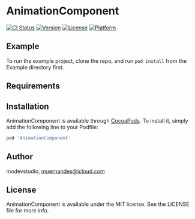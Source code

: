 # AnimationComponent

[![CI Status](https://img.shields.io/travis/modevstudio/AnimationComponent.svg?style=flat)](https://travis-ci.org/modevstudio/AnimationComponent)
[![Version](https://img.shields.io/cocoapods/v/AnimationComponent.svg?style=flat)](https://cocoapods.org/pods/AnimationComponent)
[![License](https://img.shields.io/cocoapods/l/AnimationComponent.svg?style=flat)](https://cocoapods.org/pods/AnimationComponent)
[![Platform](https://img.shields.io/cocoapods/p/AnimationComponent.svg?style=flat)](https://cocoapods.org/pods/AnimationComponent)

## Example

To run the example project, clone the repo, and run `pod install` from the Example directory first.

## Requirements

## Installation

AnimationComponent is available through [CocoaPods](https://cocoapods.org). To install
it, simply add the following line to your Podfile:

```ruby
pod 'AnimationComponent'
```

## Author

modevstudio, muernandes@icloud.com

## License

AnimationComponent is available under the MIT license. See the LICENSE file for more info.
